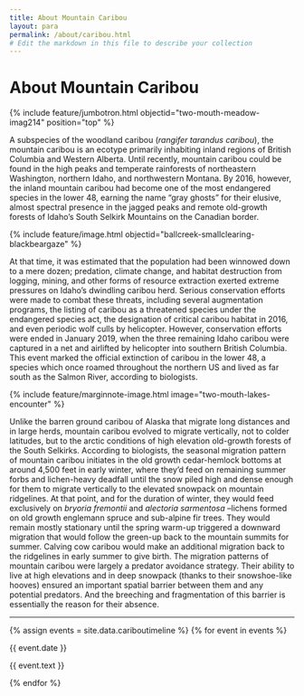 ```yaml
---
title: About Mountain Caribou
layout: para
permalink: /about/caribou.html
# Edit the markdown in this file to describe your collection
---
```

<style>table tr td:first-child{width:400px}</style>

# About Mountain Caribou

{% include feature/jumbotron.html objectid="two-mouth-meadow-imag214" position="top" %}

A subspecies of the woodland caribou (*rangifer tarandus caribou*), the mountain caribou is an ecotype primarily inhabiting inland regions of British Columbia and Western Alberta. Until recently, mountain caribou could be found in the high peaks and temperate rainforests of northeastern Washington, northern Idaho, and northwestern Montana.  By 2016, however, the inland mountain caribou had become one of the most endangered species in the lower 48, earning the name “gray ghosts” for their elusive, almost spectral presence in the jagged peaks and remote old-growth forests of Idaho’s South Selkirk Mountains on the Canadian border. 

{% include feature/image.html objectid="ballcreek-smallclearing-blackbeargaze" %}

At that time, it was estimated that the population had been winnowed down to a mere dozen; predation, climate change, and habitat destruction from logging, mining, and other forms of resource extraction exerted extreme pressures on Idaho’s dwindling caribou herd. Serious conservation efforts were made to combat these threats, including several augmentation programs, the listing of caribou as a threatened species under the endangered species act, the designation of critical caribou habitat in 2016, and even periodic wolf culls by helicopter.  However, conservation efforts were ended in January 2019, when the three remaining Idaho caribou were captured in a net and airlifted by helicopter into southern British Columbia. This event marked the official extinction of caribou in the lower 48, a species which once roamed throughout the northern US and lived as far south as the Salmon River, according to biologists.  

{% include feature/marginnote-image.html image="two-mouth-lakes-encounter" %}


Unlike the barren ground caribou of Alaska that migrate long distances and in large herds, mountain caribou evolved to migrate vertically, not to colder latitudes, but to the arctic conditions of high elevation old-growth forests of the South Selkirks. According to biologists, the seasonal migration pattern of mountain caribou initiates in the old growth cedar-hemlock bottoms at around 4,500 feet in early winter, where they’d feed on remaining summer forbs and lichen-heavy deadfall until the snow piled high and dense enough for them to migrate vertically to the elevated snowpack on mountain ridgelines. At that point, and for the duration of winter, they would feed exclusively on *bryoria fremontii* and *alectoria sarmentosa* –lichens formed on old growth englemann spruce and sub-alpine fir trees. They would remain mostly stationary until the spring warm-up triggered a downward migration that would follow the green-up back to the mountain summits for summer. Calving cow caribou would make an additional migration back to the ridgelines in early summer to give birth. The migration patterns of mountain caribou were largely a predator avoidance strategy. Their ability to live at high elevations and in deep snowpack (thanks to their snowshoe-like hooves) ensured an important spatial barrier between them and any potential predators. And the breeching and fragmentation of this barrier is essentially the reason for their absence. 

---




{% assign events = site.data.cariboutimeline %}
{% for event in events %}
<div class="row">
<div class="col-4 text-center align-self-center my-5">
<p class="h2">{{ event.date }}</p>
</div>
<div class="col-8 border-left my-5" style="border-width: 3px;">
<p class="h3 col-12 col-md-6">{{ event.text }}</p>
</div>
</div>
{% endfor %}

